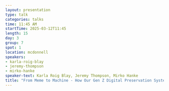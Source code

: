```yaml
---
layout: presentation
type: talk
categories: talks
time: 11:45 AM
startTime: 2025-03-12T11:45 
length: 15
day: 3
group: 7
spot: 1
location: mcdonnell
speakers:
- karla-roig-blay
- jeremy-thompson
- mirko-hanke
speaker-text: Karla Roig Blay, Jeremy Thompson, Mirko Hanke
title: "From Meme to Machine - How Our Gen Z Digital Preservation System has Come of Age"
---
```


